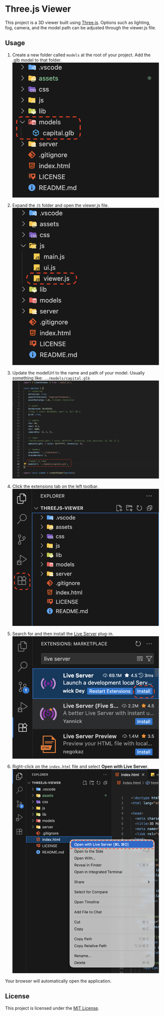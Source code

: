 # Three.js Viewer
This project is a 3D viewer built using [Three.js](https://threejs.org/). Options such as lighting, fog, camera, and the model path can be adjusted through the viewer.js file.

## Usage
1. Create a new folder called `models` at the root of your project. Add the .glb model to that folder.
![Add model](./assets/Readme/screenshot1.png)

2. Expand the `JS` folder and open the viewer.js file.
![Open viewer file](./assets/Readme/screenshot2.png)

3. Update the modelUrl to the name and path of your model. Usually something like: `../models/capital.glb`
![Update model path](./assets/Readme/screenshot3.png)

4. Click the extensions tab on the left toolbar.
![Open extensions](./assets/Readme/screenshot4.png)

5. Search for and then install the [Live Server](https://marketplace.visualstudio.com/items?itemName=ritwickdey.LiveServer) plug-in.
![Install plugin](./assets/Readme/screenshot5.png)

6. Right-click on the `index.html` file and select **Open with Live Server**.
![Start project](./assets/Readme/screenshot6.png)

Your browser will automatically open the application.

## License
This project is licensed under the [MIT License](LICENSE).

